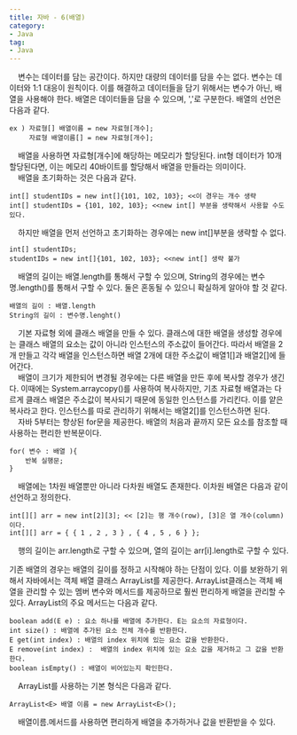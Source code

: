 ```yaml
---
title: 자바 - 6(배열)
category:
- Java
tag:
- Java
---
```


&nbsp;&nbsp;&nbsp;&nbsp;변수는 데이터를 담는 공간이다. 하지만 대량의 데이터를 담을 수는 없다. 변수는 데이터와 1:1 대응이 원칙이다. 이를 해결하고 데이터들을 담기 위해서는 변수가 아닌, 배열을 사용해야 한다. 배열은 데이터들을 담을 수 있으며, ','로 구분한다. 배열의 선언은 다음과 같다.   

    ex ) 자료형[] 배열이름 = new 자료형[개수];  
         자료형 배열이름[] = new 자료형[개수];     

&nbsp;&nbsp;&nbsp;&nbsp;배열을 사용하면 자료형[개수]에 해당하는 메모리가 할당된다. int형 데이터가 10개 할당된다면, 이는 메모리 40바이트를 할당해서 배열을 만들라는 의미이다.    
&nbsp;&nbsp;&nbsp;&nbsp;배열을 초기화하는 것은 다음과 같다. 

    int[] studentIDs = new int[]{101, 102, 103}; <<이 경우는 개수 생략
    int[] studentIDs = {101, 102, 103}; <<new int[] 부분을 생략해서 사용할 수도 있다.

&nbsp;&nbsp;&nbsp;&nbsp;하지만 배열을 먼저 선언하고 초기화하는 경우에는 new int[]부분을 생략할 수 없다.

    int[] studentIDs;
    studentIDs = new int[]{101, 102, 103}; <<new int[] 생략 불가    

&nbsp;&nbsp;&nbsp;&nbsp;배열의 길이는 배열.length를 통해서 구할 수 있으며, String의 경우에는 변수명.length()를 통해서 구할 수 있다. 둘은 혼동될 수 있으니 확실하게 알아야 할 것 같다.   

    배열의 길이 : 배열.length
    String의 길이 : 변수명.lenght()

&nbsp;&nbsp;&nbsp;&nbsp;기본 자료형 외에 클래스 배열을 만들 수 있다. 클래스에 대한 배열을 생성할 경우에는 클래스 배열의 요소는 값이 아니라 인스턴스의 주소값이 들어간다. 따라서 배열을 2개 만들고 각각 배열을 인스턴스하면 배열 2개에 대한 주소값이 배열1[]과 배열2[]에 들어간다.   
&nbsp;&nbsp;&nbsp;&nbsp;배열이 크기가 제한되어 변경될 경우에는 다른 배열을 만든 후에 복사할 경우가 생긴다. 이때에는 System.arraycopy()를 사용하여 복사하지만, 기초 자료형 배열과는 다르게 클래스 배열은 주소값이 복사되기 때문에 동일한 인스턴스를 가리킨다. 이를 얕은 복사라고 한다. 인스턴스를 따로 관리하기 위해서는 배열2[]를 인스턴스하면 된다.    
&nbsp;&nbsp;&nbsp;&nbsp;자바 5부터는 향상된 for문을 제공한다. 배열의 처음과 끝까지 모든 요소를 참조할 때 사용하는 편리한 반복문이다.

    for( 변수 : 배열 ){
        반복 실행문;
    }

&nbsp;&nbsp;&nbsp;&nbsp;배열에는 1차원 배열뿐만 아니라 다차원 배열도 존재한다. 이차원 배열은 다음과 같이 선언하고 정의한다.

    int[][] arr = new int[2][3]; << [2]는 행 개수(row), [3]은 열 개수(column)이다.
    int[][] arr = { { 1 , 2 , 3 } , { 4 , 5 , 6 } };

&nbsp;&nbsp;&nbsp;&nbsp;행의 길이는 arr.length로 구할 수 있으며, 열의 길이는 arr[i].length로 구할 수 있다.  

기존 배열의 경우는 배열의 길이를 정하고 시작해야 하는 단점이 있다. 이를 보완하기 위해서 자바에서는 객체 배열 클래스 ArrayList를 제공한다. ArrayList클래스는 객체 배열을 관리할 수 있는 멤버 변수와 메서드를 제공하므로 훨씬 편리하게 배열을 관리할 수 있다. ArrayList의 주요 메서드는 다음과 같다.

    boolean add(E e) : 요소 하나를 배열에 추가한다. E는 요소의 자료형이다.
    int size() : 배열에 추가된 요소 전체 개수를 반환한다.
    E get(int index) : 배열의 index 위치에 있는 요소 값을 반환한다.
    E remove(int index) :  배열의 index 위치에 있는 요소 값을 제거하고 그 값을 반환한다.
    boolean isEmpty() : 배열이 비어있는지 확인한다.

&nbsp;&nbsp;&nbsp;&nbsp;ArrayList를 사용하는 기본 형식은 다음과 같다.

    ArrayList<E> 배열 이름 = new ArrayList<E>();

&nbsp;&nbsp;&nbsp;&nbsp;배열이름.메서드를 사용하면 편리하게 배열을 추가하거나 값을 반환받을 수 있다.